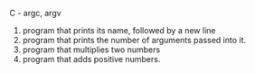C - argc, argv
1. program that prints its name, followed by a new line
2. program that prints the number of arguments passed into it.
3. program that multiplies two numbers
4. program that adds positive numbers.
